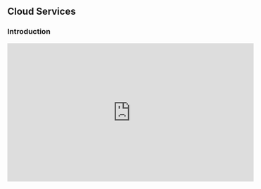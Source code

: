 ## Cloud Services

### Introduction

<iframe width="560" height="315" src="https://www.youtube.com/embed/DLwaq-kQ7X4" frameborder="0" allowfullscreen></iframe>
